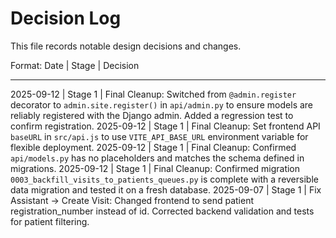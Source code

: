 # Decision Log

This file records notable design decisions and changes.

Format: Date | Stage | Decision

---
2025-09-12 | Stage 1 | Final Cleanup: Switched from `@admin.register` decorator to `admin.site.register()` in `api/admin.py` to ensure models are reliably registered with the Django admin. Added a regression test to confirm registration.
2025-09-12 | Stage 1 | Final Cleanup: Set frontend API `baseURL` in `src/api.js` to use `VITE_API_BASE_URL` environment variable for flexible deployment.
2025-09-12 | Stage 1 | Final Cleanup: Confirmed `api/models.py` has no placeholders and matches the schema defined in migrations.
2025-09-12 | Stage 1 | Final Cleanup: Confirmed migration `0003_backfill_visits_to_patients_queues.py` is complete with a reversible data migration and tested it on a fresh database.
2025-09-07 | Stage 1 | Fix Assistant → Create Visit: Changed frontend to send patient registration_number instead of id. Corrected backend validation and tests for patient filtering.
